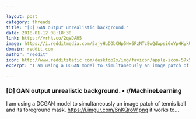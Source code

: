 ```yaml
---

layout: post
category: threads
title: "[D] GAN output unrealistic background."
date: 2018-01-12 08:18:30
link: https://vrhk.co/2qVDAH5
image: https://i.redditmedia.com/5ajyHuDObCHp5Nx6PzNTcEwQdwpsi6oYpHKykUae-w0.png?w=320&s=b9f8cfc20fe570076e6c2630dd12503c
domain: reddit.com
author: "reddit"
icon: http://www.redditstatic.com/desktop2x/img/favicon/apple-icon-57x57.png
excerpt: "I am using a DCGAN model to simultaneously an image patch of tennis ball and its foreground mask. <https://i.imgur.com/6nKQroW.png> it works to..."

---
```


### [D] GAN output unrealistic background. • r/MachineLearning

I am using a DCGAN model to simultaneously an image patch of tennis ball and its foreground mask. <https://i.imgur.com/6nKQroW.png> it works to...